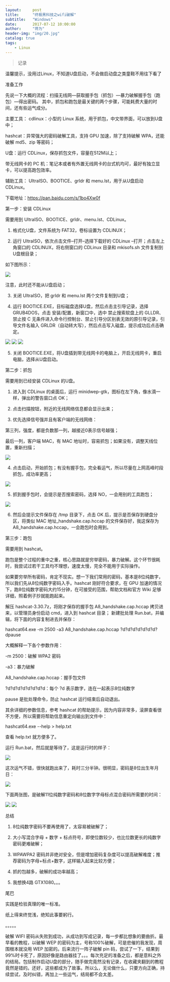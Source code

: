 ```yaml
---
layout:     post
title:      "终极黑科技之wifi破解"
subtitle:   "Windows"
date:       2017-07-12 10:00:00
author:     "蒋为"
header-img: "img/20.jpg"
catalog: true
tags:
	- Linux
---
```

>记录

温馨提示，没用过Linux，不知道U盘启动，不会做启动盘之类童鞋不用往下看了

准备工作

先说一下大概的流程：扫描无线网—获取握手包（抓包）—暴力破解握手包（跑包）—得出密码。 其中，抓包和跑包是最关键的两个步骤，可能耗费大量的时间，还有些运气成分。

主要工具： cdlinux：小型的 Linux 系统，用于抓包，中文带界面，可以放到U盘中；

hashcat：异常强大的密码破解工具，支持 GPU 加速，除了支持破解 WPA，还能破解 md5、zip 等密码；

U盘：运行 CDLinux，保存抓包文件，容量在512M以上；

带无线网卡的 PC 机：笔记本或者有外置无线网卡的台式机均可，最好有独立显卡，可以提高跑包效率。

辅助工具： UltraISO、BOOTICE、grldr 和 menu.lst，用于从U盘启动 CDLinux。

下载地址：https://pan.baidu.com/s/1bo4Xw0f

第一步：安装 CDLinux

需要用到 UltraISO、BOOTICE、grldr、menu.lst、CDLinux。

1. 格式化U盘，文件系统为 FAT32，卷标设置为 CDLINUX；

2. 运行 UltraISO，依次点击文件–打开–选择下载好的 CDLinux –打开；点击左上角窗口的 CDLINUX，将右侧窗口的 CDLinux 目录和 mkisofs.sh 文件复制到U盘根目录；

如下图所示：

<img src="/img/articleImg/wifi1.png">




注意，此时还不能从U盘启动；

3. 关闭 UltraISO，把 grldr 和 menu.lst 两个文件复制到U盘；

4. 运行 BOOTICE.EXE，目标磁盘选择U盘，然后点击主引导记录，选择 GRUB4DOS，点击 安装/配置，新窗口中，选中 禁止搜索软盘上的 GLLDR、禁止按 C 无条件进入命令行控制台、禁止引导分区别表无效的原引导记录，引导文件名输入 GRLDR（自动转大写），然后点击写入磁盘，提示成功后点击确定。

<img src="/img/articleImg/wifi2.png">


<img src="/img/articleImg/wifi3.png">


<img src="/img/articleImg/wifi4.png">







5. 关闭 BOOTICE.EXE，将U盘插到带无线网卡的电脑上，开启无线网卡，重启电脑，选择从U盘启动。

第二步：抓包

需要用到已经安装 CDLinux 的U盘。

1. 进入到 CDLinux 的桌面后，运行 minidwep-gtk，图标在左下角，像水滴一样，弹出的警告窗口点 OK；

2. 点击扫描按钮，附近的无线网络信息都会显示出来；

3. 优先选择信号强并且有客户端的无线网络：

第三列，强度，都是负数那一列，越接近0表示信号越强；

最后一列，客户端 MAC，有 MAC 地址时，容易抓包；如果没有，调整天线位置，重新扫描；

<img src="/img/articleImg/wifi5.png">





4. 点击启动，开始抓包；有没有握手包，完全看运气，所以尽量在上网高峰时段抓包，成功率更高；




<img src="/img/articleImg/wifi6.png">


5. 抓到握手包时，会提示是否搜索密码，选择 NO，一会用别的工具跑包；

<img src="/img/articleImg/wifi7.jpg">





6. 然后会提示文件保存在 /tmp 目录下，点击 OK 后，提示是否保存到硬盘分区，将类似 MAC 地址_handshake.cap.hccap 的文件保存好，我这保存为 A8_handshake.cap.hccap，一会跑包时会用到。

第三步：跑包

需要用到 hashcat。

跑包是整个过程的重中之重，核心思路就是穷举密码，暴力破解。这个环节很耗时，我尝试过若干工具均不理想，速度太慢，完全不能用于实际操作。

如果要穷举所有密码，肯定不现实。想一下我们常用的密码，基本是8位纯数字，所以我们先从8位纯数字密码入手。hashcat 刚好符合要求，在 GPU 加速的情况下，跑8位纯数字密码大约15分钟，在可接受的范围，帮助文档和官方 Wiki 足够详细，照着例子抄就能跑起来。

解压 hashcat-3.30.7z，将刚才保存的握手包 A8_handshake.cap.hccap 拷贝进来，以管理员身份启动 cmd，进入到 hashcat 目录； 新建批处理 Run.bat，并编辑，将下面的内容复制进去并保存：

hashcat64.exe -m 2500 -a3 A8_handshake.cap.hccap ?d?d?d?d?d?d?d?dpause

大概解释一下各个参数作用：

-m 2500：破解 WPA2 密码

-a3：暴力破解

A8_handshake.cap.hccap：握手包文件

?d?d?d?d?d?d?d?d：每个 ?d 表示数字，连在一起表示8位纯数字

pause 是批处理命令，防止 hashcat 运行结束后自动退出。

其余详细的参数信息，参考 hashcat 的帮助提示，因为内容非常多，滚屏查看很不方便，所以需要将帮助信息重定向输出到文件中：

hashcat64.exe --help > help.txt

查看 help.txt 就方便多了。

运行 Run.bat，然后就是等待了，这是运行时的样子：

<img src="/img/articleImg/wifi8.png">





这次运气不错，很快就跑出来了，耗时三分半钟。很明显，密码是8位出生年月日：

<img src="/img/articleImg/wifi9.png">





下面两张图，是破解11位纯数字密码和8位数字字母标点混合密码所需要的时间：

<img src="/img/articleImg/wifi10.png">


<img src="/img/articleImg/wifi11.png">




总结

1. 8位纯数字密码不要再使用了，太容易被破解了；

2. 大小写混合字母 + 数字 + 标点符号，即使位数较少，也比位数更长的纯数字密码更难破解；

3. WPAWPA2 密码并非绝对安全，但是增加密码复杂度可以提高破解难度；推荐密码为字母+标点+数字，这样输入起来比较方便；

4. 抓的包越多，破解的成功率越高；

5. 我想换4路 GTX1080。。。

尾巴

实践是检验真理的唯一标准。

纸上得来终觉浅，绝知此事要躬行。

。。。。。

破解 WIFI 密码从失败到成功，从成功到写成记录，每一步都比想象的要曲折。最早看的教程，以破解 WEP 的密码为主，号称100%破解，可是悲催的我发现，周围根本就没用 WEP 加密的。后来流行一阵子破解 pin 码，尝试了一下，结果到99%时卡死了，原因好像是路由器挂了。。。每次充足的准备之后，都是意料之外的结局。包括制作启动U盘的部分，随手做完竟然没有记录，在收藏夹翻到的教程竟然是错的。还好，这些都成为了故事。所以么，无论做什么，只要方向正确，持续尝试，及时纠错，再加上一些运气，结局都不会太差。




